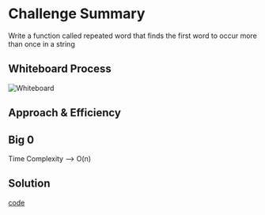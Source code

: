 # Challenge Summary

Write a function called repeated word that finds the first word to occur more than once in a string

## Whiteboard Process

![Whiteboard]()

## Approach & Efficiency



## Big 0

Time Complexity --> O(n)

## Solution

[code](python/code_challenges/hashtable_left_join.py)
